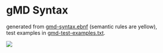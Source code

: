 # gMD Syntax

generated from [gmd-syntax.ebnf](./gmd-syntax.ebnf) (semantic rules are yellow),   
test examples in [gmd-test-examples.txt](./gmd-test-examples.txt).

![](https://www.plantuml.com/plantuml/proxy?fmt=svg&cache=no&src=https://raw.githubusercontent.com/volkerdoerr/gmd/main/gmd-syntax.ebnf)
